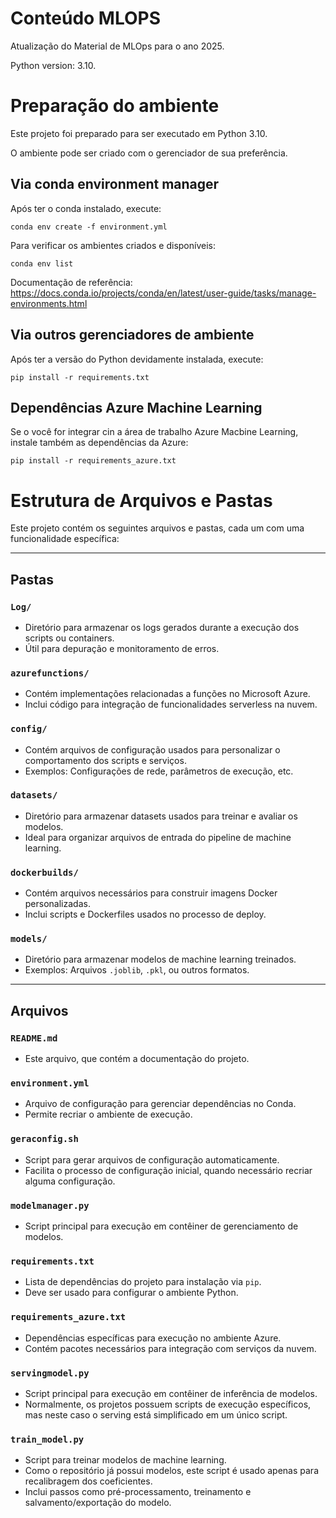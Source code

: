 # Conteúdo MLOPS

Atualização do Material de MLOps para o ano 2025.

Python version: 3.10.

# Preparação do ambiente

Este projeto foi preparado para ser executado em Python 3.10.

O ambiente pode ser criado com o gerenciador de sua preferência. 

## Via conda environment manager
Após ter o conda instalado, execute:
```shell
conda env create -f environment.yml
```
Para verificar os ambientes criados e disponíveis:
```commandline
conda env list
```

Documentação de referência: https://docs.conda.io/projects/conda/en/latest/user-guide/tasks/manage-environments.html 

## Via outros gerenciadores de ambiente
Após ter a versão do Python devidamente instalada, execute:
```shell
pip install -r requirements.txt
```

## Dependências Azure Machine Learning
Se o você for integrar cin a área de trabalho Azure Macbine Learning, instale também as dependências da Azure:
```shell
pip install -r requirements_azure.txt
```

# Estrutura de Arquivos e Pastas

Este projeto contém os seguintes arquivos e pastas, cada um com uma funcionalidade específica:

---

## **Pastas**

### `Log/`
- Diretório para armazenar os logs gerados durante a execução dos scripts ou containers. 
- Útil para depuração e monitoramento de erros.

### `azurefunctions/`
- Contém implementações relacionadas a funções no Microsoft Azure.
- Inclui código para integração de funcionalidades serverless na nuvem.

### `config/`
- Contém arquivos de configuração usados para personalizar o comportamento dos scripts e serviços.
- Exemplos: Configurações de rede, parâmetros de execução, etc.

### `datasets/`
- Diretório para armazenar datasets usados para treinar e avaliar os modelos.
- Ideal para organizar arquivos de entrada do pipeline de machine learning.

### `dockerbuilds/`
- Contém arquivos necessários para construir imagens Docker personalizadas.
- Inclui scripts e Dockerfiles usados no processo de deploy.

### `models/`
- Diretório para armazenar modelos de machine learning treinados.
- Exemplos: Arquivos `.joblib`, `.pkl`, ou outros formatos.

---

## **Arquivos**

### `README.md`
- Este arquivo, que contém a documentação do projeto.

### `environment.yml`
- Arquivo de configuração para gerenciar dependências no Conda.
- Permite recriar o ambiente de execução.

### `geraconfig.sh` 
- Script para gerar arquivos de configuração automaticamente.
- Facilita o processo de configuração inicial, quando necessário recriar alguma configuração.

### `modelmanager.py`
- Script principal para execução em contêiner de gerenciamento de modelos.

### `requirements.txt`
- Lista de dependências do projeto para instalação via `pip`.
- Deve ser usado para configurar o ambiente Python.

### `requirements_azure.txt`
- Dependências específicas para execução no ambiente Azure.
- Contém pacotes necessários para integração com serviços da nuvem.

### `servingmodel.py`
- Script principal para execução em contêiner de inferência de modelos.
- Normalmente, os projetos possuem scripts de execução específicos, mas neste caso o serving está simplificado em um único script.


### `train_model.py`
- Script para treinar modelos de machine learning.
- Como o repositório já possui modelos, este script é usado apenas para recalibragem dos coeficientes.
- Inclui passos como pré-processamento, treinamento e salvamento/exportação do modelo.